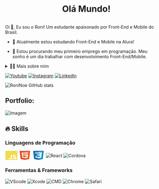 <!--título-->
<div id="user-content-toc">
  <ul align="center">
    <summary><h1 style="display: inline-block">Olá Mundo!</h1></summary>
</div>

<!-- Presentation -->
<p>
  Oi 👋, Eu sou o Roni! Um estudante apaixonado por Front-End e Mobile do Brasil.

  - 🌱 Atualmente estou estudando Front-End e Mobile na Alura!

  - 🔭 Estou procurando meu primeiro emprego em programação. Meu sonho é um dia trabalhar com desenvolvimento Front-End/Mobile.
</p>

<!-- Dropdown -->
<details>
  <summary>👨‍💻 Mais sobre mim</summary>

  - 💬 Tenho 24 anos e atualmente moro no Rio Grande do Sul, Brasil. Atualmente, trabalho como Assistente de TI Júnior em uma empresa de telecomunicações local, especificamente em suporte ao cliente. Isso me permitiu desenvolver ainda mais minhas habilidades analíticas e de gerenciamento de problemas, bem como minha capacidade de me comunicar em diferentes idiomas. Estou estudando inglês por conta própria e ainda não tenho experiência em programação ou desenvolvimento. Estou começando no mundo da criação de conteúdo relacionado ao aprendizado de programação para pessoas que, como eu, sonham em se tornar programadores.

  - ⚡ Gosto de ler, aprender algo novo todos os dias, imprimir coisas novas em 3D, assistir a filmes e jogar! Acredito que nossos interesses pessoais contribuem para uma percepção mais refinada das coisas e para a resolução de problemas. \o/
</details>

<!-- Links -->
[![Youtube](https://img.shields.io/badge/YouTube-FF0000?style=for-the-badge&logo=youtube&logoColor=white)](https://www.youtube.com/channel/UC3684cxuINu8aV8MikzHlvQ)
[![Instagram](https://img.shields.io/badge/Instagram-E4405F?style=for-the-badge&logo=instagram&logoColor=white)](https://www.instagram.com/mc_ronaldys/)
[![LinkedIn](https://img.shields.io/badge/LinkedIn-0077B5?style=for-the-badge&logo=linkedin&logoColor=white)](https://www.linkedin.com/in/ronald-noetzold)

<!-- GithubStats -->
![RoniNoe GitHub stats](https://github-readme-stats.vercel.app/api?username=RoniNoe&show_icons=true&theme=tokyonight)

<!-- Portfolio -->
## Portfolio:
<!-- - [Seaborn Data Visualization](https://github.com/VariableBee/seaborn-data-visualization)
- [Exploratory Data Analysis](https://github.com/VariableBee/EDA_Loggi)
- [Interactive Data Visualization](https://github.com/VariableBee/COVID_19_DASHBOARD)
- [Data Querying and Analysis](https://github.com/VariableBee/AWS_Athena_Queries)
- [Client Registry System](https://github.com/VariableBee/Cartorio)
-->

<!-- GIF -->
<p align="left">
  <img align="center" src="https://media3.giphy.com/media/v1.Y2lkPTc5MGI3NjExb2ViNHV4Zno4cGswZ2RyZmhpZnF0cWZhaXcyaG0xNW92OXRtMnF4YSZlcD12MV9pbnRlcm5hbF9naWZfYnlfaWQmY3Q9Zw/LXxWO0pgGEma8W40A9/giphy.gif" alt="Imagem">
</p>

## 🔥 Skills
<!-- Skills: Programming Languages -->
  <div style="flex-basis: 48%;">
    <h3>Linguagens de Programação</h3>
    <img align="center" alt="Js" height="30" width="40" src="https://raw.githubusercontent.com/devicons/devicon/master/icons/javascript/javascript-plain.svg">
    <img align="center" alt="HTML" height="30" width="40" src="https://raw.githubusercontent.com/devicons/devicon/master/icons/html5/html5-original.svg">
    <img align="center" alt="CSS" height="30" width="40" src="https://raw.githubusercontent.com/devicons/devicon/master/icons/css3/css3-original.svg">
    <img align="center" alt="React" height="30" width="40" src="https://raw.githubusercontent.com/devicons/devicon/master/icons/python/react-original.svg">
    <img align="center" alt="Cordova" height="30" width="40" src="https://img.shields.io/badge/Cordova-35434F?style=for-the-badge&logo=apache-cordova&logoColor=E8E8E8">
  </div>
  
  <!-- Skills: Tools & Frameworks -->
  <div style="flex-basis: 48%;">
    <h3>Ferramentas & Frameworks</h3>
    <img align="center" alt="VScode" height="30" width="40" src="	https://img.shields.io/badge/Visual_Studio_Code-0078D4?style=for-the-badge&logo=visual%20studio%20code&logoColor=white">
    <img align="center" alt="Xcode" height="30" width="40" src="https://img.shields.io/badge/Xcode-007ACC?style=for-the-badge&logo=Xcode&logoColor=white">
    <img align="center" alt="CMD" height="30" width="40" src="https://img.shields.io/badge/windows%20terminal-4D4D4D?style=for-the-badge&logo=windows%20terminal&logoColor=white">
    <img align="center" alt="Chrome" height="30" width="40" src="https://img.shields.io/badge/Google_chrome-4285F4?style=for-the-badge&logo=Google-chrome&logoColor=white">
    <img align="center" alt="Safari" height="30" width="40" src="	https://img.shields.io/badge/Safari-FF1B2D?style=for-the-badge&logo=Safari&logoColor=white">
  </div>
  
  <!-- Skills: Libraries 
  <div style="flex-basis: 48%;">
    <h3>Libraries</h3>
    <img align="center" alt="Numpy" height="30" width="40" src="https://cdn.jsdelivr.net/gh/devicons/devicon/icons/numpy/numpy-original.svg">
    <img align="center" alt="Pandas" src="https://raw.githubusercontent.com/devicons/devicon/2ae2a900d2f041da66e950e4d48052658d850630/icons/pandas/pandas-original.svg" alt="pandas" width="40" height="40"/>
    <img align="center" alt="Seaborn" src="https://seaborn.pydata.org/_images/logo-mark-lightbg.svg" alt="seaborn" width="40" height="40"/>
    <img align="center" alt="Scikit-learn" src="https://upload.wikimedia.org/wikipedia/commons/0/05/Scikit_learn_logo_small.svg" alt="scikit_learn" width="40" height="40"/>
  </div>
  -->
